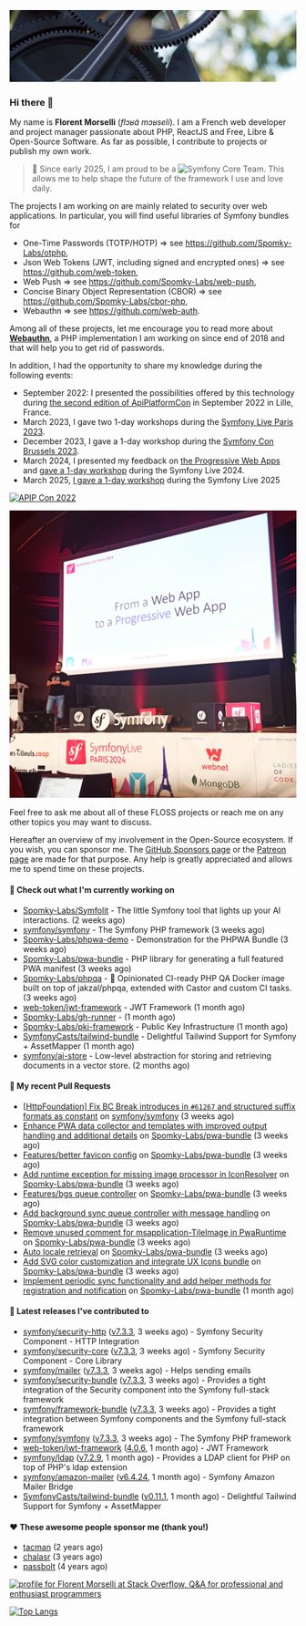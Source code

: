 ![Cover image](1.webp)

### Hi there 👋

My name is **Florent Morselli** (*flɔʁɑ̃ mɔʁseli*). I am a French web developer and project manager passionate about PHP, ReactJS and Free, Libre & Open-Source Software.
As far as possible, I contribute to projects or publish my own work.

> 🧡 Since early 2025, I am proud to be a ![Symfony Core Team](https://img.shields.io/badge/Symfony-Core%20Team-orange?style=flat-square&logo=symfony).
> This allows me to help shape the future of the framework I use and love daily.

The projects I am working on are mainly related to security over web applications. In particular, you will find useful libraries of Symfony bundles for
* One-Time Passwords (TOTP/HOTP) => see https://github.com/Spomky-Labs/otphp,
* Json Web Tokens (JWT, including signed and encrypted ones) => see https://github.com/web-token,
* Web Push => see https://github.com/Spomky-Labs/web-push,
* Concise Binary Object Representation (CBOR) => see https://github.com/Spomky-Labs/cbor-php,
* Webauthn => see https://github.com/web-auth.

Among all of these projects, let me encourage you to read more about [**Webauthn**](https://github.com/web-auth), a PHP implementation I am working on since end of 2018 and that will help you to get rid of passwords.

In addition, I had the opportunity to share my knowledge during the following events:

* September 2022: I presented the possibilities offered by this technology during [the second edition of ApiPlatformCon](https://youtu.be/Y2_0omg1CFk) in September 2022 in Lille, France.
* March 2023, I gave two 1-day workshops during the [Symfony Live Paris 2023](https://live.symfony.com/2023-paris/workshop/maximiser-la-securite-de-vos-applications-avec-le-bundle-security).
* December 2023, I gave a 1-day workshop during the [Symfony Con Brussels 2023](https://live.symfony.com/2023-brussels-con/workshop/road-to-safer-applications).
* March 2024, I presented my feedback on [the Progressive Web Apps](https://live.symfony.com/2024-paris/schedule/de-web-app-a-progressive-web-app) and [gave a 1-day workshop](https://live.symfony.com/2024-paris/workshop#securite-amelioree-et-webauthn-avec-symfony-2) during the Symfony Live 2024.
* March 2025, [I gave a 1-day workshop](https://live.symfony.com/2025-paris/) during the Symfony Live 2025

[![APIP Con 2022](https://user-images.githubusercontent.com/1091072/191684778-b9e26104-038d-45c2-a1b3-287233d15ecc.jpg)](https://api-platform.com/con/2022/conferences/webauthn-se-debarrasser-des-mots-de-passe-definitivement/)

[![Symfony Live 2024](Symfony%20Live%202024.png)](https://symfony.com/blog/symfonylive-paris-2024-from-web-app-to-progressive-web-app)


Feel free to ask me about all of these FLOSS projects or reach me on any other topics you may want to discuss.

Hereafter an overview of my involvement in the Open-Source ecosystem.
If you wish, you can sponsor me. The [GitHub Sponsors page](https://github.com/sponsors/Spomky/) or the [Patreon page](https://www.patreon.com/FlorentMorselli) are made for that purpose. Any help is greatly appreciated and allows me to spend time on these projects.

#### 👷 Check out what I'm currently working on

- [Spomky-Labs/Symfolit](https://github.com/Spomky-Labs/Symfolit) - The little Symfony tool that lights up your AI interactions. (2 weeks ago)
- [symfony/symfony](https://github.com/symfony/symfony) - The Symfony PHP framework (3 weeks ago)
- [Spomky-Labs/phpwa-demo](https://github.com/Spomky-Labs/phpwa-demo) - Demonstration for the PHPWA Bundle (3 weeks ago)
- [Spomky-Labs/pwa-bundle](https://github.com/Spomky-Labs/pwa-bundle) - PHP library for generating a full featured PWA manifest (3 weeks ago)
- [Spomky-Labs/phpqa](https://github.com/Spomky-Labs/phpqa) - 🐘 Opinionated CI-ready PHP QA Docker image built on top of jakzal/phpqa, extended with Castor and custom CI tasks. (3 weeks ago)
- [web-token/jwt-framework](https://github.com/web-token/jwt-framework) - JWT Framework (1 month ago)
- [Spomky-Labs/gh-runner](https://github.com/Spomky-Labs/gh-runner) -  (1 month ago)
- [Spomky-Labs/pki-framework](https://github.com/Spomky-Labs/pki-framework) - Public Key Infrastructure (1 month ago)
- [SymfonyCasts/tailwind-bundle](https://github.com/SymfonyCasts/tailwind-bundle) - Delightful Tailwind Support for Symfony &#43; AssetMapper (1 month ago)
- [symfony/ai-store](https://github.com/symfony/ai-store) - Low-level abstraction for storing and retrieving documents in a vector store. (2 months ago)

#### 🔨 My recent Pull Requests

- [[HttpFoundation] Fix BC Break introduces in `#61267` and structured suffix formats as constant](https://github.com/symfony/symfony/pull/61544) on [symfony/symfony](https://github.com/symfony/symfony) (3 weeks ago)
- [Enhance PWA data collector and templates with improved output handling and additional details](https://github.com/Spomky-Labs/pwa-bundle/pull/348) on [Spomky-Labs/pwa-bundle](https://github.com/Spomky-Labs/pwa-bundle) (3 weeks ago)
- [Features/better favicon config](https://github.com/Spomky-Labs/pwa-bundle/pull/347) on [Spomky-Labs/pwa-bundle](https://github.com/Spomky-Labs/pwa-bundle) (3 weeks ago)
- [Add runtime exception for missing image processor in IconResolver](https://github.com/Spomky-Labs/pwa-bundle/pull/345) on [Spomky-Labs/pwa-bundle](https://github.com/Spomky-Labs/pwa-bundle) (3 weeks ago)
- [Features/bgs queue controller](https://github.com/Spomky-Labs/pwa-bundle/pull/343) on [Spomky-Labs/pwa-bundle](https://github.com/Spomky-Labs/pwa-bundle) (3 weeks ago)
- [Add background sync queue controller with message handling](https://github.com/Spomky-Labs/pwa-bundle/pull/342) on [Spomky-Labs/pwa-bundle](https://github.com/Spomky-Labs/pwa-bundle) (3 weeks ago)
- [Remove unused comment for msapplication-TileImage in PwaRuntime](https://github.com/Spomky-Labs/pwa-bundle/pull/341) on [Spomky-Labs/pwa-bundle](https://github.com/Spomky-Labs/pwa-bundle) (3 weeks ago)
- [Auto locale retrieval](https://github.com/Spomky-Labs/pwa-bundle/pull/340) on [Spomky-Labs/pwa-bundle](https://github.com/Spomky-Labs/pwa-bundle) (3 weeks ago)
- [Add SVG color customization and integrate UX Icons bundle](https://github.com/Spomky-Labs/pwa-bundle/pull/339) on [Spomky-Labs/pwa-bundle](https://github.com/Spomky-Labs/pwa-bundle) (3 weeks ago)
- [Implement periodic sync functionality and add helper methods for registration and notification](https://github.com/Spomky-Labs/pwa-bundle/pull/336) on [Spomky-Labs/pwa-bundle](https://github.com/Spomky-Labs/pwa-bundle) (1 month ago)

#### 🔭 Latest releases I've contributed to

- [symfony/security-http](https://github.com/symfony/security-http) ([v7.3.3](https://github.com/symfony/security-http/releases/tag/v7.3.3), 3 weeks ago) - Symfony Security Component - HTTP Integration
- [symfony/security-core](https://github.com/symfony/security-core) ([v7.3.3](https://github.com/symfony/security-core/releases/tag/v7.3.3), 3 weeks ago) - Symfony Security Component - Core Library
- [symfony/mailer](https://github.com/symfony/mailer) ([v7.3.3](https://github.com/symfony/mailer/releases/tag/v7.3.3), 3 weeks ago) - Helps sending emails
- [symfony/security-bundle](https://github.com/symfony/security-bundle) ([v7.3.3](https://github.com/symfony/security-bundle/releases/tag/v7.3.3), 3 weeks ago) - Provides a tight integration of the Security component into the Symfony full-stack framework
- [symfony/framework-bundle](https://github.com/symfony/framework-bundle) ([v7.3.3](https://github.com/symfony/framework-bundle/releases/tag/v7.3.3), 3 weeks ago) - Provides a tight integration between Symfony components and the Symfony full-stack framework
- [symfony/symfony](https://github.com/symfony/symfony) ([v7.3.3](https://github.com/symfony/symfony/releases/tag/v7.3.3), 3 weeks ago) - The Symfony PHP framework
- [web-token/jwt-framework](https://github.com/web-token/jwt-framework) ([4.0.6](https://github.com/web-token/jwt-framework/releases/tag/4.0.6), 1 month ago) - JWT Framework
- [symfony/ldap](https://github.com/symfony/ldap) ([v7.2.9](https://github.com/symfony/ldap/releases/tag/v7.2.9), 1 month ago) - Provides a LDAP client for PHP on top of PHP&#39;s ldap extension
- [symfony/amazon-mailer](https://github.com/symfony/amazon-mailer) ([v6.4.24](https://github.com/symfony/amazon-mailer/releases/tag/v6.4.24), 1 month ago) - Symfony Amazon Mailer Bridge
- [SymfonyCasts/tailwind-bundle](https://github.com/SymfonyCasts/tailwind-bundle) ([v0.11.1](https://github.com/SymfonyCasts/tailwind-bundle/releases/tag/v0.11.1), 1 month ago) - Delightful Tailwind Support for Symfony &#43; AssetMapper

#### ❤️ These awesome people sponsor me (thank you!)

- [tacman](https://github.com/tacman) (2 years ago)
- [chalasr](https://github.com/chalasr) (3 years ago)
- [passbolt](https://github.com/passbolt) (4 years ago)

<a href="https://stackoverflow.com/users/2157818/florent-morselli"><img src="https://stackoverflow.com/users/flair/2157818.png" width="208" height="58" alt="profile for Florent Morselli at Stack Overflow, Q&amp;A for professional and enthusiast programmers" title="profile for Florent Morselli at Stack Overflow, Q&amp;A for professional and enthusiast programmers"></a>

[![Top Langs](https://wakatime.com/share/@Spomky/aa41d408-c524-4a5f-936d-0b9446698abd.svg)](https://wakatime.com/@Spomky)
